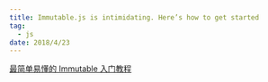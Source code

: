 ```yaml
---
title: Immutable.js is intimidating. Here’s how to get started
tag:
  - js
date: 2018/4/23
---
```


[最简单易懂的 Immutable 入门教程](https://medium.freecodecamp.org/immutable-js-is-intimidating-heres-how-to-get-started-2db1770466d6)
